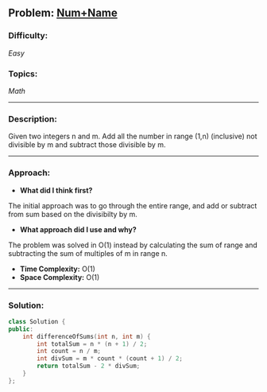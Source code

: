 ## Problem: [Num+Name](https://leetcode.com/problems/)

### Difficulty:
*Easy*
### Topics:
*Math*

---

### Description:
Given two integers n and m. Add all the number in range (1,n) (inclusive) not divisible by m and subtract those divisible by m.

---

### Approach:
- **What did I think first?**

The initial approach was to go through the entire range, and add or subtract from sum based on the divisibilty by m.

- **What approach did I use and why?**

The problem was solved in O(1) instead by calculating the sum of range and subtracting the sum of multiples of m in range n.

- **Time Complexity:** O(1)
- **Space Complexity:** O(1)

---

### Solution:
```cpp
class Solution {
public:
    int differenceOfSums(int n, int m) {
        int totalSum = n * (n + 1) / 2;
        int count = n / m;
        int divSum = m * count * (count + 1) / 2;
        return totalSum - 2 * divSum;
    }
};
```
